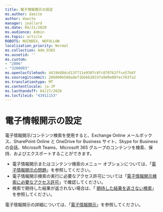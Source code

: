 ```yaml
---
title: 電子情報開示の設定
ms.author: daeite
author: daeite
manager: joallard
ms.date: 04/21/2020
ms.audience: Admin
ms.topic: article
ROBOTS: NOINDEX, NOFOLLOW
localization_priority: Normal
ms.collection: Adm_O365
ms.assetid: ''
ms.custom:
- "2006"
- "3200003"
ms.openlocfilehash: 4419dd8dcd13f711e9307c8fc870762ffce57b8f
ms.sourcegitcommit: 286000b588adef1bbbb28337a9d9e087ec783fa2
ms.translationtype: MT
ms.contentlocale: ja-JP
ms.lasthandoff: 04/27/2020
ms.locfileid: "43911153"
---
```

# <a name="ediscovery-settings"></a>電子情報開示の設定

電子情報開示/コンテンツ検索を使用すると、Exchange Online メールボックス、SharePoint Online と OneDrive for Business サイト、Skype for Business の会話、Microsoft Teams、Microsoft 365 グループのコンテンツを検索、保持、およびエクスポートすることができます。

- 電子情報開示またはコンテンツ検索のメニュー オプションについては、「[電子情報開示の問題](https://docs.microsoft.com/alchemyinsights/ediscovery-issues)」を参照してください。
- 電子情報開示検索の実行に必要なアクセス許可については「[電子情報開示検索に必要なアクセス許可](https://docs.microsoft.com/alchemyinsights/permissions-required-for-ediscovery-searches)」で確認してください。
- 検索で期待した結果が返されない場合は、「 [期待した結果を返さない検索](https://docs.microsoft.com/alchemyinsights/search-not-returning-expected-results)」を参照してください。

電子情報開示の詳細については、「[電子情報開示](https://docs.microsoft.com/office365/securitycompliance/ediscovery)」を参照してください。
